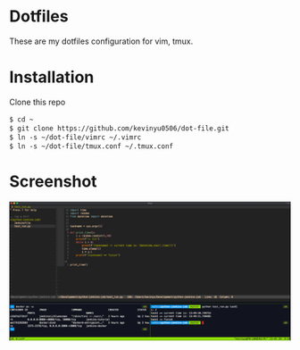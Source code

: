 # Dotfiles

These are my dotfiles configuration for vim, tmux.

# Installation

Clone this repo
```
$ cd ~
$ git clone https://github.com/kevinyu0506/dot-file.git
$ ln -s ~/dot-file/vimrc ~/.vimrc
$ ln -s ~/dot-file/tmux.conf ~/.tmux.conf
```

# Screenshot

![screenshot](https://github.com/kevinyu0506/dot-file/blob/master/img/screenshot.png?raw=true)
